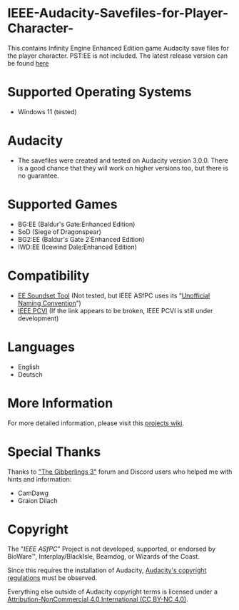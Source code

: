 # IEEE-Audacity-Savefiles-for-Player-Character-
This contains Infinity Engine Enhanced Edition game Audacity save files for the player character. PST:EE is not included.
The latest release version can be found [here](https://github.com/Incrementis/IEEE-Audacity-Savefiles-for-Player-Character-/releases)

# Supported Operating Systems
* Windows 11 (tested)

# Audacity
* The savefiles were created and tested on Audacity version 3.0.0. There is a good chance that they will work on higher versions too, but there is no guarantee.

# Supported Games
* BG:EE (Baldur's Gate:Enhanced Edition)
* SoD (Siege of Dragonspear)
* BG2:EE (Baldur's Gate 2:Enhanced Edition)
* IWD:EE (Icewind Dale:Enhanced Edition)

# Compatibility
* [EE Soundset Tool](https://github.com/Gibberlings3/EE_soundset_tool) (Not tested, but IEEE ASfPC uses its “[Unofficial Naming Convention](https://www.gibberlings3.net/forums/topic/34560-adding-soundsets-to-the-ees-using-the-ee-soundset-tool/)”)
* [IEEE PCVI](https://github.com/Incrementis/IEEE-Player-Character-Voice-Installer-) (If the link appears to be broken, IEEE PCVI is still under development)

# Languages
* English
* Deutsch

# More Information
For more detailed information, please visit this [projects wiki](https://github.com/Incrementis/IEEE-Audacity-Savefiles-for-Player-Character-/wiki).

# Special Thanks
Thanks to ["The Gibberlings 3"](https://www.gibberlings3.net/forums/) forum and Discord users who helped me with hints and information:
* CamDawg
* Graion Dilach

# Copyright

The "*IEEE ASfPC*" Project is not developed, supported, or endorsed by BioWare™, Interplay/BlackIsle, Beamdog, or Wizards of the Coast.

Since this requires the installation of Audacity, [Audacity's copyright regulations](https://www.audacityteam.org/FAQ/) must be observed.

Everything else outside of Audacity copyright terms is licensed under a [Attribution-NonCommercial 4.0 International (CC BY-NC 4.0)](https://creativecommons.org/licenses/by-nc/4.0/).
